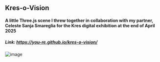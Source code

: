 ﻿## Kres-o-Vision
#### A little Three.js scene I threw together in collaboration with my partner, Celeste Sanja Smareglia for the Kres digital exhibition at the end of April 2025
##### Link: https://you-re.github.io/kres-o-vision/
![image](https://github.com/user-attachments/assets/f39e7a6f-b169-49e1-bd31-a4fbfb9dba41)
